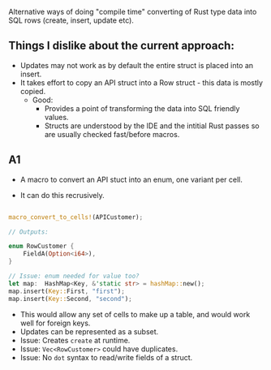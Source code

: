 Alternative ways of doing "compile time" converting of Rust type data into SQL rows (create, insert, update etc).

## Things I dislike about the current approach:

- Updates may not work as by default the entire struct is placed into an insert.
- It takes effort to copy an API struct into a Row struct - this data is mostly copied.
	- Good:
		- Provides a point of transforming the data into SQL friendly values.
		- Structs are understood by the IDE and the intitial Rust passes so are usually checked fast/before macros.





## A1

- A macro to convert an API stuct into an enum, one variant per cell.

- It can do this recrusively.

```rust

macro_convert_to_cells!(APICustomer);

// Outputs:

enum RowCustomer {
	FieldA(Option<i64>),
}

// Issue: enum needed for value too?
let map:  HashMap<Key, &'static str> = hashMap::new();
map.insert(Key::First, "first");
map.insert(Key::Second, "second");

```

- This would allow any set of cells to make up a table, and would work well for foreign keys.
- Updates can be represented as a subset.
- Issue: Creates `create` at runtime.
- Issue: `Vec<RowCustomer>` could have duplicates.
- Issue: No `dot` syntax to read/write fields of a struct.
